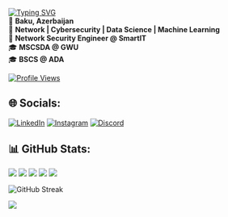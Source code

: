 [![Typing SVG](https://readme-typing-svg.demolab.com?font=Fira+Code&size=30&duration=4000&pause=1&color=FFFFFF&multiline=true&width=485&height=80&lines=%E2%94%8C%E2%94%80%E2%94%80(ggurbanov%E3%89%BFDestroy)-%5B%2F%5D;%E2%94%94%E2%94%80%23+whoami)](https://git.io/typing-svg)  
📍 **Baku, Azerbaijan**  
🔭 **Network | Cybersecurity | Data Science | Machine Learning**  
💼 **Network Security Engineer @ SmartIT**  
🎓 **MSCSDA @ GWU**  
🎓 **BSCS @ ADA**  

[![Profile Views](https://visitcount.itsvg.in/api?id=ggurbanov12098&icon=0&color=12)](https://visitcount.itsvg.in)

## 🌐 Socials:
[![LinkedIn](https://img.shields.io/badge/LinkedIn-%230077B5.svg?logo=linkedin&logoColor=white)](https://www.linkedin.com/in/gabil-gurbanov-b183321a3/) [![Instagram](https://img.shields.io/badge/Instagram-%23E4405F.svg?logo=Instagram&logoColor=white)](https://www.instagram.com/_ggurbanov_/)  [![Discord](https://img.shields.io/badge/Discord-%237289DA.svg?logo=discord&logoColor=white)](https://discord.gg/ggurbanov)   

## 📊 GitHub Stats:
![](http://github-profile-summary-cards.vercel.app/api/cards/profile-details?username=ggurbanov12098&theme=github_dark)
![](http://github-profile-summary-cards.vercel.app/api/cards/repos-per-language?username=ggurbanov12098&theme=github_dark)
![](http://github-profile-summary-cards.vercel.app/api/cards/most-commit-language?username=ggurbanov12098&theme=github_dark)
![](http://github-profile-summary-cards.vercel.app/api/cards/stats?username=ggurbanov12098&theme=github_dark)
![](http://github-profile-summary-cards.vercel.app/api/cards/productive-time?username=ggurbanov12098&theme=github_dark&utcOffset=4)  

<!-- ![GitHub Streak](https://github-readme-streak-stats.herokuapp.com?user=ggurbanov12098&theme=dark&fire=EB3708&date_format=j%20M%5B%20Y%5D)  -->

![GitHub Streak](https://github-readme-streak-stats.herokuapp.com?user=ggurbanov12098&theme=dark&fire=EB3708)  

<!-- <a href="https://github.com/ggurbanov12098/ggurbanov12098/graphs/contributors">
  <img src="https://contrib.rocks/image?repo=ggurbanov12098/ggurbanov12098" />
</a> -->

<!-- ![LeetCode Stats](https://leetcard.jacoblin.cool/ggurbanov12098?theme=nord&font=IBM%20Plex%20Sans&ext=heatmap) -->
<!-- <img src="https://capsule-render.vercel.app/api?type=waving&color=gradient&height=110&section=footer"> -->

<img src="https://capsule-render.vercel.app/api?type=waving&height=100&color=gradient&text=&textBg=false&section=footer&reversal=true&animation=twinkling&fontColor=AAAAAA">




<!-- References: -->
<!-- https://github-readme-streak-stats.herokuapp.com/ -->
<!-- https://capsule-render.vercel.app/ -->
<!-- https://gprm.itsvg.in/ -->
<!-- https://leetcard.jacoblin.cool/ -->
<!-- https://github-profile-trophy.vercel.app/ -->
<!-- https://readme-typing-svg.demolab.com/ -->
<!-- Made with [contrib.rocks](https://contrib.rocks). -->

<!-- https://github.com/anuraghazra/github-readme-stats -->
<!-- https://github.com/PiyushSuthar/github-readme-quotes -->
<!-- https://github-readme-stats.vercel.app/ -->
<!-- (https://git.io/streak-stats)  -->
<!-- https://shields.io/ -->
